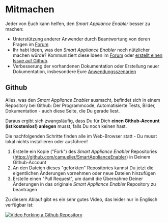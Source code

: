 # Mitmachen

Jeder von Euch kann helfen, den *Smart Appliance Enabler* besser zu machen:

- Unterstützung anderer Anwender durch Beantwortung von deren Fragen im [Forum](https://www.photovoltaikforum.com/geraete-mit-home-manager-koppeln-via-semp-ethernet-t104060.html)
- Ihr habt Ideen, was den *Smart Appliance Enabler* noch nützlicher machen würde? Kommuniziert diese Ideen im [Forum](https://www.photovoltaikforum.com/geraete-mit-home-manager-koppeln-via-semp-ethernet-t104060.html) oder [erstellt einen Issue auf Github](https://github.com/camueller/SmartApplianceEnabler/issues).
- Verbesserung der vorhandenen Dokumentation oder Erstellung neuer Dokumentation, insbesondere Eure [Anwendungsszenarien](ApplicationScenarios_DE.md)

## Github

Alles, was den *Smart Appliance Enabler* ausmacht, befindet sich in einem Repository bei Github: Der Programmcode, Automatisierte Tests, Bilder, Dokumentation - auch diese Seite, die Du gerade liest.

Daraus ergibt sich zwangsläufig, dass Du für Dich **einen Github-Account (ist kostenlos!) anlegen** musst, falls Du noch keinen hast.

Die nachfolgenden Schritte finden alle im Web-Browser statt - Du musst lokal nichts installieren oder ausführen!

1. Erstelle ein Kopie ("Fork") des *Smart Appliance Enabler* Repositories (https://github.com/camueller/SmartApplianceEnabler) in Deinem Github-Account
1. An den Dateien dieses "geforkten" Repositories kannst Du jetzt die eigentlichen Änderungen vornehmen oder neue Dateien hinzufügen
1. Erstelle einen "Pull Request", um damit die Übernahme Deiner Änderungen in das originale *Smart Appliance Enabler* Repository zu beantragen

Zu diesem Ablauf gibt es ein sehr gutes Video, das leider nur in Englisch verfügbar ist:

[![Video Forking a Github Repository](https://img.youtube.com/vi/f5grYMXbAV0/0.jpg)](https://www.youtube.com/watch?v=f5grYMXbAV0)
